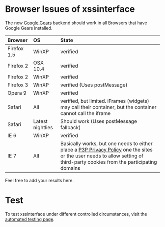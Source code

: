 # Browser Issues of xssinterface #

The new [Google Gears](http://gears.google.com/) backend should work in all Browsers that have Google Gears installed.

| **Browser**   | **OS** | **State** |
|:--------------|:-------|:----------|
| Firefox 1.5 | WinXP | verified |
| Firefox 2 | OSX 10.4| verified |
| Firefox 2 | WinXP | verified |
| Firefox 3 | WinXP | verified (Uses postMessage) |
| Opera 9   | WinXP | verified |
| Safari    | All | verified, but limited. iFrames (widgets) may call their container, but the container cannot call the iframe  |
| Safari    | Latest nightlies | Should work (Uses postMessage fallback)  |
| IE 6      | WinXP | verified |
| IE 7      | All | Basically works, but one needs to either place a [P3P Privacy Policy](http://www.w3.org/TR/P3P/) one the sites or the user needs to allow setting of third-party cookies from the participating domains |

Feel free to add your results here.

# Test #

To test xssinterface under different controlled circumstances, visit the [automated testing page](AutomatedTests.md).